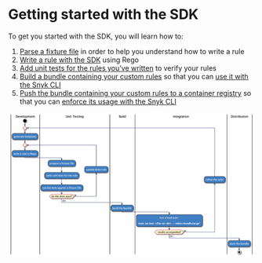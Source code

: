 # Getting started with the SDK

To get you started with the SDK, you will learn how to:

1. [Parse a fixture file](parsing-an-input-file.md) in order to help you understand how to write a rule
2. [​Write a rule with the SDK](writing-a-rule.md) using Rego
3. [Add unit tests for the rules you’ve written](testing-a-rule.md) to verify your rules
4. [Build a bundle containing your custom rules](bundling-rules.md) so that you can [use it with the Snyk CLI](../use-IaC-custom-rules-with-CLI/)
5. [Push the bundle containing your custom rules to a container registry](pushing-a-bundle.md) so that you can [enforce its usage with the Snyk CLI](../use-IaC-custom-rules-with-CLI/#to-test-for-a-custom-issue-using-a-bundle-from-a-container-registry)

![Development to Distribution Workflow](<../../../../.gitbook/assets/image (68) (1) (1) (1) (1) (1) (1) (1) (1) (1) (1) (1) (1) (1) (1) (1) (1) (1) (1) (1) (8).png>)
